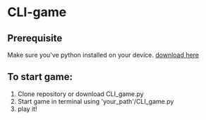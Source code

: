 # CLI-game

## Prerequisite
Make sure you've python installed on your device. <a href="https://www.python.org/downloads/">download here</a>

## To start game:
1. Clone repository or download CLI_game.py
2. Start game in terminal using 'your_path'/CLI_game.py
3. play it!
